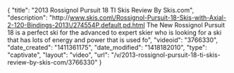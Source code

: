 {
    "title": "2013 Rossignol Pursuit 18 TI Skis Review By Skis.com",
    "description": "http:\/\/www.skis.com\/Rossignol-Pursuit-18-Skis-with-Axial-2-120-Bindings-2013\/274554P,default,pd.html  The New Rossignol Pursuit 18 is a perfect ski for the advanced to expert skier who is looking for a ski that has lots of energy and power that is used fo",
    "videoid": "3766330",
    "date_created": "1411361175",
    "date_modified": "1418182010",
    "type": "captivate",
    "layout": "video",
    "url": "\/v\/2013-rossignol-pursuit-18-ti-skis-review-by-skis-com\/3766330"
}